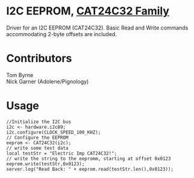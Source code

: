 I2C EEPROM, [CAT24C32 Family](http://www.onsemi.com/pub_link/Collateral/CAT24C32-D.PDF)
==============
Driver for an I2C EEPROM (CAT24C32). Basic Read and Write commands accommodating 2-byte offsets are included.

Contributors
===================================
Tom Byrne  
Nick Garner (Adolene/Pignology)

Usage
===================================

```
//Initialize the I2C bus
i2c <- hardware.i2c89;
i2c.configure(CLOCK_SPEED_100_KHZ);
// Configure the EEPROM
eeprom <- CAT24C32(i2c);
// write some test data
local testStr = "Electric Imp CAT24C32!";
// write the string to the eepromm, starting at offset 0x0123
eeprom.write(testStr,0x0123);
server.log("Read Back: " + eeprom.read(testStr.len(),0x0123));

```
